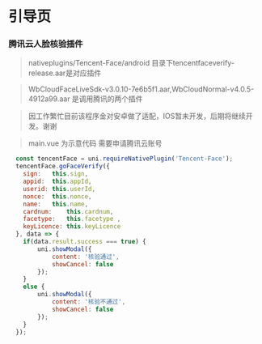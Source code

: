 # 引导页

###  腾讯云人脸核验插件

> nativeplugins/Tencent-Face/android 目录下tencentfaceverify-release.aar是对应插件

> WbCloudFaceLiveSdk-v3.0.10-7e6b5f1.aar,WbCloudNormal-v4.0.5-4912a99.aar 是调用腾讯的两个插件

> 因工作繁忙目前该程序金对安卓做了适配，IOS暂未开发，后期将继续开发。谢谢

> main.vue 为示意代码 需要申请腾讯云账号

```javascript
  const tencentFace = uni.requireNativePlugin('Tencent-Face');
  tencentFace.goFaceVerify({
  	sign:  	this.sign,
  	appid: 	this.appId,
  	userid:	this.userId,
  	nonce: 	this.nonce,
  	name:  	this.name,
  	cardnum:	this.cardnum,
  	facetype:	this.facetype ,
  	keyLicence:	this.keyLicence
  }, data => {								
  	if(data.result.success === true) {
  		uni.showModal({
  			content: '核验通过',
  			showCancel: false
  		});
  	}
  	else {
  		uni.showModal({
  			content: '核验不通过',
  			showCancel: false
  		});
  	}								
  });
```